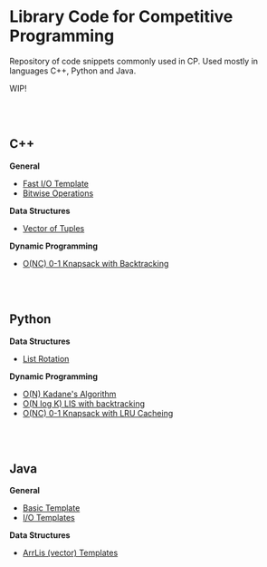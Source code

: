 # Library Code for Competitive Programming
Repository of code snippets commonly used in CP. 
Used mostly in languages C++, Python and Java.

WIP!

<br></br>
## C++
**General**
- <a  href="Archives/fast-template.cpp">Fast I/O Template</a>
- <a  href="Archives/bitwise-reference.cpp">Bitwise Operations</a>

**Data Structures**
- <a  href="Archives/vector-tuple-sort.cpp">Vector of Tuples</a>

**Dynamic Programming**
- <a  href="Archives/knapsack.cpp">O(NC) 0-1 Knapsack with Backtracking</a>

<br></br>
## Python
**Data Structures**
- <a  href="Archives/basic_ds_reference.py">List Rotation</a>

**Dynamic Programming**
- <a  href="Archives/kadane.py">O(N) Kadane's Algorithm</a>
- <a  href="Archives/LIS.py">O(N log K) LIS with backtracking</a>
- <a  href="Archives/lru_knapsack.py">O(NC) 0-1 Knapsack with LRU Cacheing</a>

<br></br>
## Java
**General**
- <a  href="Archives/template.java">Basic Template</a>
- <a  href="Archives/io_reference.java">I/O Templates</a>

**Data Structures**
- <a  href="Archives/basic_ds_reference.java">ArrLis (vector) Templates</a>



